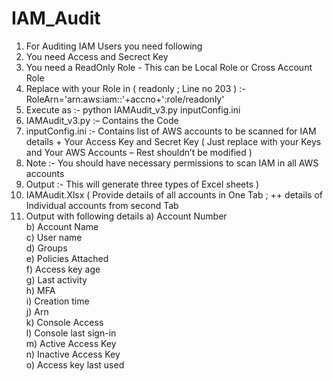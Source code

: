 # IAM_Audit
1. For Auditing IAM Users you need following 
2. You need Access and Secrect Key 
3. You need a ReadOnly Role - This can be Local Role or Cross Account Role 
4. Replace with your Role in ( readonly ; Line no 203 ) :- RoleArn='arn:aws:iam::'+accno+':role/readonly'
5. Execute as  :-  python IAMAudit_v3.py    inputConfig.ini 
6. IAMAudit_v3.py :– Contains the Code 
7. inputConfig.ini :-  Contains list of AWS accounts to be scanned for IAM details  +  Your Access Key and Secret Key  ( Just replace with    your Keys and Your AWS Accounts – Rest shouldn’t be modified )
8. Note :- You should have necessary permissions to scan IAM in all AWS accounts 
9. Output :- This will generate three types of Excel sheets ) 
10. IAMAudit.Xlsx  (   Provide details of all accounts in One Tab ;  ++ details of Individual accounts from second Tab 
11. Output with following details 
a) Account Number	\
b) Account Name	\
c) User name \
d) Groups \
e) Policies Attached \
f) Access key age \
g) Last activity \
h) MFA	 \
i) Creation time	\
j) Arn	\
k) Console Access	\
l) Console last sign-in	\
m) Active Access Key	\
n) Inactive Access Key	\
o) Access key last used 


 
